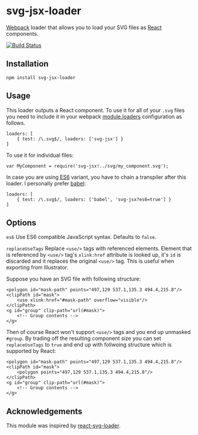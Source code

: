 # svg-jsx-loader

[Webpack](http://webpack.github.io/) loader that allows you to load your SVG files as [React](http://facebook.github.io/react/) components.

[![Build Status](https://travis-ci.org/janjakubnanista/svg-jsx-loader.svg?branch=master)](https://travis-ci.org/janjakubnanista/svg-jsx-loader)

## Installation

    npm install svg-jsx-loader

## Usage

This loader outputs a React component. To use it for all of your `.svg` files you need to include it in your webpack [module.loaders](http://webpack.github.io/docs/configuration.html#module-loaders) configuration as follows.

	loaders: [
    	{ test: /\.svg$/, loaders: ['svg-jsx'] }
    ]

To use it for individual files:

	var MyComponent = require('svg-jsx!../svg/my_component.svg');

In case you are using [ES6](#es6) variant, you have to chain a transpiler after this loader. I personally prefer [babel](https://babeljs.io/):

    loaders: [
    	{ test: /\.svg$/, loaders: ['babel', 'svg-jsx?es6=true'] }
    ]

## Options

<a name="es6"></a> `es6` Use ES6 compatible JavaScript syntax. Defaults to `false`.

`replaceUseTags` Replace `<use/>` tags with referenced elements. Element that is referenced by `<use/>` tag's `xlink:href` attribute is looked up, it's `id`
is discarded and it replaces the original `<use/>` tag. This is useful when exporting from Illustrator.

Suppose you have an SVG file with following structure:

	<polygon id="mask-path" points="497,129 537.1,135.3 494.4,215.8"/>
    <clipPath id="mask">
        <use xlink:href="#mask-path" overflow="visible"/>
    </clipPath>
    <g id="group" clip-path="url(#mask)">
    	<!-- Group contents -->
    </g>

Then of course React won't support `<use/>` tags and you end up unmasked `#group`. By trading off the resulting component size you can set `replaceUseTags` to `true` and end up with follwoing structure which is supported by React:

	<polygon id="mask-path" points="497,129 537.1,135.3 494.4,215.8"/>
    <clipPath id="mask">
    	<polygon points="497,129 537.1,135.3 494.4,215.8"/>
    </clipPath>
    <g id="group" clip-path="url(#mask)">
    	<!-- Group contents -->
    </g>

## Acknowledgements

This module was inspired by [react-svg-loader](https://github.com/boopathi/react-svg-loader).
